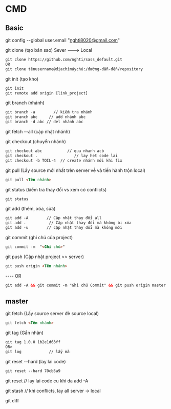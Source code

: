 # CMD
## Basic
git config --global user.email "nghti8020@gmail.com" 

git clone (tạo bản sao) Sever ---> Local

```html
git clone https://github.com/nghti/sass_default.git
OR
git clone tênusername@địachỉmáychủ:/đường-dẫn-đến/repository
```
git init (tạo kho)

```html
git init
git remote add origin [link_project]
```
git branch (nhánh)

```html
git branch -a        // kiểm tra nhánh
git branch abc     // add nhánh abc
git branch -d abc // del nhánh abc
```
git fetch --all (cập nhật nhánh)

git checkout (chuyển nhánh)

```html
git checkout abc           // qua nhanh acb
git checkout .                // lay het code lai
git checkout -b TOIL-4  // create nhánh mới khi fix
```
git pull (Lấy source mới nhất trên server về và tiến hành trộn local)

```html
git pull <Tên nhánh>
```
git status (kiểm tra thay đổi vs xem có conflicts)

```html
git status
```
git add (thêm, xóa, sửa)

```html
git add -A        // Cập nhật thay đổi all
git add .          // Cập nhật thay đổi mà không bị xóa
git add -u	      // cập nhật thay đổi mà không mới
```
git commit (ghi chú của project)

```html
git commit -m  "<Ghi chú>"
```
git push  (Cập nhật project >> server)

```html
git push origin <Tên nhánh>
```
 ---- OR

```html
git add -A && git commit -m "Ghi chú Commit" && git push origin master
```
## master

git fetch (Lấy source server đè source local)

```html
git fetch <Tên nhánh>
```
git tag (Gắn nhãn)

```html
git tag 1.0.0 1b2e1d63ff
OR>
git log            // lấy mã 
```
git reset --hard (lay lai code)

```html
git reset --hard 70cb5a9
```
git reset // lay lai code cu khi da add -A

git stash // khi conflicts, lay all server -> local

git diff